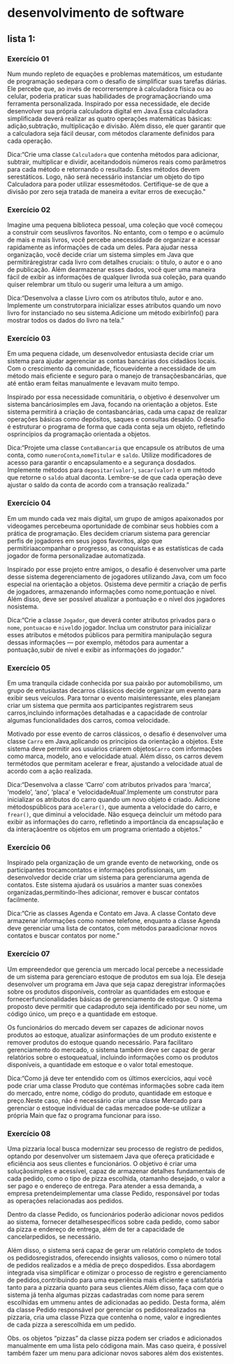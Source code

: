 # desenvolvimento de software
## lista 1:

### Exercício 01
Num mundo repleto de equações e problemas matemáticos, um estudante de programação sedepara com o desafio de simplificar suas tarefas diárias. Ele percebe que, ao invés de recorrersempre à calculadora física ou ao celular, poderia praticar suas habilidades de programaçãocriando uma ferramenta personalizada.
Inspirado por essa necessidade, ele decide desenvolver sua própria calculadora digital em Java.Essa calculadora simplificada deverá realizar as quatro operações matemáticas básicas: adição,subtração, multiplicação e divisão. Além disso, ele quer garantir que a calculadora seja fácil deusar, com métodos claramente definidos para cada operação.

Dica:“Crie uma classe `Calculadora` que contenha métodos para adicionar, subtrair, multiplicar e dividir, aceitandodois números reais como parâmetros para cada método e retornando o resultado. Estes métodos devem serestáticos. Logo, não será necessário instanciar um objeto do tipo Calculadora para poder utilizar essesmétodos. Certifique-se de que a divisão por zero seja tratada de maneira a evitar erros de execução."

### Exercício 02
Imagine uma pequena biblioteca pessoal, uma coleção que você começou a construir com seuslivros favoritos. No entanto, com o tempo e o acúmulo de mais e mais livros, você percebe anecessidade de organizar e acessar rapidamente as informações de cada um deles.
Para ajudar nessa organização, você decide criar um sistema simples em Java que permitiráregistrar cada livro com detalhes cruciais: o título, o autor e o ano de publicação. Além dearmazenar esses dados, você quer uma maneira fácil de exibir as informações de qualquer livroda sua coleção, para quando quiser relembrar um título ou sugerir uma leitura a um amigo.

Dica:“Desenvolva a classe Livro com os atributos título, autor e ano. Implemente um construtorpara inicializar esses atributos quando um novo livro for instanciado no seu sistema.Adicione um método exibirInfo() para mostrar todos os dados do livro na tela.”

### Exercício 03
Em uma pequena cidade, um desenvolvedor entusiasta decide criar um sistema para ajudar agerenciar as contas bancárias dos cidadãos locais. Com o crescimento da comunidade, ficouevidente a necessidade de um método mais eficiente e seguro para o manejo de transaçõesbancárias, que até então eram feitas manualmente e levavam muito tempo.

Inspirado por essa necessidade comunitária, o objetivo é desenvolver um sistema bancáriosimples em Java, focando na orientação a objetos. Este sistema permitirá a criação de contasbancárias, cada uma capaz de realizar operações básicas como depósitos, saques e consultas desaldo. O desafio é estruturar o programa de forma que cada conta seja um objeto, refletindo osprincípios da programação orientada a objetos.

Dica:“Projete uma classe `ContaBancaria` que encapsule os atributos de uma conta, como `numeroConta`,`nomeTitular` e `saldo`. Utilize modificadores de acesso para garantir o encapsulamento e a segurança dosdados. Implemente métodos para `depositar(valor)`, `sacar(valor)` e um método que retorne o `saldo` atual daconta. Lembre-se de que cada operação deve ajustar o saldo da conta de acordo com a transação realizada.”

### Exercício 04
Em um mundo cada vez mais digital, um grupo de amigos apaixonados por videogames percebeuma oportunidade de combinar seus hobbies com a prática de programação. Eles decidem criarum sistema para gerenciar perfis de jogadores em seus jogos favoritos, algo que permitiriaacompanhar o progresso, as conquistas e as estatísticas de cada jogador de forma personalizadae automatizada.

Inspirado por esse projeto entre amigos, o desafio é desenvolver uma parte desse sistema degerenciamento de jogadores utilizando Java, com um foco especial na orientação a objetos. Osistema deve permitir a criação de perfis de jogadores, armazenando informações como nome,pontuação e nível. Além disso, deve ser possível atualizar a pontuação e o nível dos jogadores nosistema. 

Dica:“Crie a classe `Jogador`, que deverá conter atributos privados para o `nome`, `pontuacao` e `nivel`do jogador. Inclua um construtor para inicializar esses atributos e métodos públicos para permitira manipulação segura dessas informações — por exemplo, métodos para aumentar a pontuação,subir de nível e exibir as informações do jogador.”

### Exercício 05
Em uma tranquila cidade conhecida por sua paixão por automobilismo, um grupo de entusiastas decarros clássicos decide organizar um evento para exibir seus veículos. Para tornar o evento maisinteressante, eles planejam criar um sistema que permita aos participantes registrarem seus carros,incluindo informações detalhadas e a capacidade de controlar algumas funcionalidades dos carros, comoa velocidade.

Motivado por esse evento de carros clássicos, o desafio é desenvolver uma classe `Carro` em Java,aplicando os princípios da orientação a objetos. Este sistema deve permitir aos usuários criarem objetos`Carro` com informações como marca, modelo, ano e velocidade atual. Além disso, os carros devem termétodos que permitam acelerar e frear, ajustando a velocidade atual de acordo com a ação realizada.

Dica:“Desenvolva a classe ‘Carro’ com atributos privados para ‘marca’, ‘modelo’, ‘ano’, ‘placa’ e ‘velocidadeAtual’.Implemente um construtor para inicializar os atributos do carro quando um novo objeto é criado. Adicione métodospúblicos para `acelerar()`, que aumenta a velocidade do carro, e `frear()`, que diminui a velocidade. Não esqueça deincluir um método para exibir as informações do carro, refletindo a importância da encapsulação e da interaçãoentre os objetos em um programa orientado a objetos."

### Exercício 06
Inspirado pela organização de um grande evento de networking, onde os participantes trocamcontatos e informações profissionais, um desenvolvedor decide criar um sistema para gerenciaruma agenda de contatos. Este sistema ajudará os usuários a manter suas conexões organizadas,permitindo-lhes adicionar, remover e buscar contatos facilmente.

Dica:“Crie as classes Agenda e Contato em Java. A classe Contato deve armazenar informações como nomee telefone, enquanto a classe Agenda deve gerenciar uma lista de contatos, com métodos paraadicionar novos contatos e buscar contatos por nome.”

### Exercício 07
Um empreendedor que gerencia um mercado local percebe a necessidade de um sistema para gerenciaro estoque de produtos em sua loja. Ele deseja desenvolver um programa em Java que seja capaz deregistrar informações sobre os produtos disponíveis, controlar as quantidades em estoque e fornecerfuncionalidades básicas de gerenciamento de estoque. O sistema proposto deve permitir que cadaproduto seja identificado por seu nome, um código único, um preço e a quantidade em estoque.

Os funcionários do mercado devem ser capazes de adicionar novos produtos ao estoque, atualizar asinformações de um produto existente e remover produtos do estoque quando necessário. Para facilitaro gerenciamento do mercado, o sistema também deve ser capaz de gerar relatórios sobre o estoqueatual, incluindo informações como os produtos disponíveis, a quantidade em estoque e o valor total emestoque.

Dica:“Como já deve ter entendido com os últimos exercícios, aqui você pode criar uma classe Produto que contémas informações sobre cada item do mercado, entre nome, código do produto, quantidade em estoque e preço.Neste caso, não é necessário criar uma classe Mercado para gerenciar o estoque individual de cadas mercadoe pode-se utilizar a própria Main que faz o programa funcionar para isso.

### Exercício 08
Uma pizzaria local busca modernizar seu processo de registro de pedidos, optando por desenvolver um sistemaem Java que ofereça praticidade e eficiência aos seus clientes e funcionários. O objetivo é criar uma soluçãosimples e acessível, capaz de armazenar detalhes fundamentais de cada pedido, como o tipo de pizza escolhida, otamanho desejado, o valor a ser pago e o endereço de entrega. Para atender a essa demanda, a empresa pretendeimplementar uma classe Pedido, responsável por todas as operações relacionadas aos pedidos.

Dentro da classe Pedido, os funcionários poderão adicionar novos pedidos ao sistema, fornecer detalhesespecíficos sobre cada pedido, como sabor da pizza e endereço de entrega, além de ter a capacidade de cancelarpedidos, se necessário. 

Além disso, o sistema será capaz de gerar um relatório completo de todos os pedidosregistrados, oferecendo insights valiosos, como o número total de pedidos realizados e a média de preço dospedidos. Essa abordagem integrada visa simplificar e otimizar o processo de registro e gerenciamento de pedidos,contribuindo para uma experiência mais eficiente e satisfatória tanto para a pizzaria quanto para seus clientes.Além disso, faça com que o sistema já tenha algumas pizzas cadastradas com nome para serem escolhidas em ummenu antes de adicionadas ao pedido. Desta forma, além da classe Pedido responsável por gerenciar os pedidosrealizados na pizzaria, cria uma classe Pizza que contenha o nome, valor e ingredientes de cada pizza a serescolhida em um pedido.

Obs. os objetos “pizzas” da classe pizza podem ser criados e adicionados manualmente em uma lista pelo códigona main. Mas caso queira, é possível também fazer um menu para adicionar novos sabores além dos existentes.
